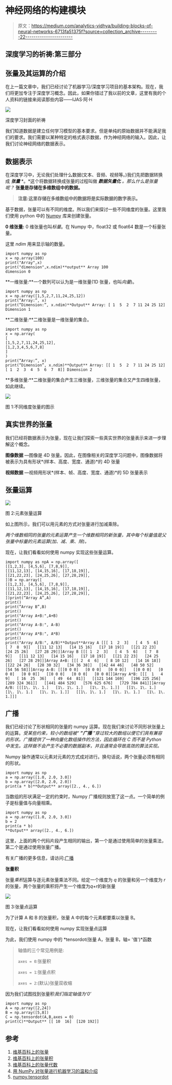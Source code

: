 # 神经网络的构建模块

> 原文：<https://medium.com/analytics-vidhya/building-blocks-of-neural-networks-6713fa51375f?source=collection_archive---------22----------------------->

## 深度学习的祈祷:第三部分

## 张量及其运算的介绍

在上一篇文章中，我们已经讨论了机器学习/深度学习项目的基本架构。现在，我们将更加专注于深度学习概念。因此，如果你错过了我以前的文章，这里有我的个人资料的链接来阅读那些内容——IJAS·阿·H

![](img/19439b531174469ac2d939e59dbd81df.png)

深度学习封面的祈祷

我们知道数据是建立任何学习模型的基本要求。但是单纯的原始数据并不能满足我们的要求。我们需要以某种特定的格式表示数据，作为神经网络的输入。因此，让我们讨论神经网络的数据表示。

## 数据表示

在深度学习中，无论我们处理什么数据(文本、音频、视频等。)我们先把数据转换成 ***张量*** *。*这个将数据转换成张量的过程叫做 ***数据矢量化*** *。那么什么是张量呢？* **张量是存储在多维数组中的数据。**

> **注意:这里存储在多维数组中的数据将是实际数据的数字表示。**

基于数据，张量可以有不同的维度。所以我们来探讨一些不同维度的张量。这里我们使用 python 中的 [Numpy](https://numpy.org/) 库来创建张量。

**0 维张量:** 0 维张量也叫*标量*。在 Numpy 中，float32 或 float64 数是一个标量张量。

这里 *ndim* 用来显示轴的数量。

```
import numpy as np
x = np.array(100)
print("Array",x)
print("dimension",x.ndim)**output** Array 100 
dimension 0
```

**一维张量:**一个数列可以认为是一维张量(1D 张量，也叫*向量*)。

```
import numpy as np
x = np.array([1,5,2,7,11,24,25,12])
print(“Array:”, x)
print(“Dimension:”, x.ndim)**Output** Array: [ 1  5  2  7 11 24 25 12] 
Dimension 1
```

**二维张量:**二维张量是一维张量的集合。

```
import numpy as np
x = np.array(
[
[1,5,2,7,11,24,25,12],
[1,2,3,4,5,6,7,8]
]
)
print(“Array:”, x)
print(“Dimension”, x.ndim)**Output** Array: [[ 1  5  2  7 11 24 25 12]  [ 1  2  3  4  5  6  7  8]] Dimension 2
```

**多维张量:**二维张量的集合产生三维张量，三维张量的集合又产生四维张量，如此继续。

![](img/45d6c191a4cabd220a096ad548f87643.png)

图 1:不同维度张量的图示

## 真实世界的张量

我们已经将数据表示为张量，现在让我们探索一些真实世界的张量表示来进一步理解这个概念。

**图像数据** —图像是 4D 张量。因此，在图像相关的深度学习问题中，图像数据将被表示为具有形状*(样本、高度、宽度、通道)*的 4D 张量

**视频数据** —视频用形状*(样本、帧、高度、宽度、通道)*的 5D 张量表示

## 张量运算

![](img/65db543a4dd12c364511fc636dd65b0d.png)

图 2:元素张量运算

如上图所示，我们可以用元素的方式对张量进行加减乘除。

*两个维数相同的张量的元素运算产生一个维数相同的新张量，其中每个标量值是父张量中标量的元素运算(加、减、乘、除)。*

现在，让我们看看如何使用 numpy 实现这些张量运算。

```
import numpy as npA = np.array([
[[1,2,3], [4,5,6], [7,8,9]],
[[11,12,13], [14,15,16], [17,18,19]],
[[21,22,23], [24,25,26], [27,28,29]],
])B = np.array([
[[1,2,3], [4,5,6], [7,8,9]],
[[11,12,13], [14,15,16], [17,18,19]],
[[21,22,23], [24,25,26], [27,28,29]],
])print(“Array A”,A)
print()
print(“Array B”,B)
print()
print("Array A+B:",A+B)
print()
print("Array A-B:", A-B)
print()
print("Array A*B:", A*B)
print()
print("Array A/B:", A/B)**Output**Array A [[[ 1  2  3]   [ 4  5  6]   [ 7  8  9]]   [[11 12 13]   [14 15 16]   [17 18 19]]   [[21 22 23]   [24 25 26]   [27 28 29]]]Array B [[[ 1  2  3]   [ 4  5  6]   [ 7  8  9]]   [[11 12 13]   [14 15 16]   [17 18 19]]   [[21 22 23]   [24 25 26]   [27 28 29]]]Array A+B: [[[ 2  4  6]   [ 8 10 12]   [14 16 18]]   [[22 24 26]   [28 30 32]   [34 36 38]]   [[42 44 46]   [48 50 52]   [54 56 58]]]Array A-B: [[[0 0 0]   [0 0 0]   [0 0 0]]   [[0 0 0]   [0 0 0]   [0 0 0]]   [[0 0 0]   [0 0 0]   [0 0 0]]]Array A*B: [[[  1   4   9]   [ 16  25  36]   [ 49  64  81]]   [[121 144 169]   [196 225 256]   [289 324 361]]   [[441 484 529]   [576 625 676]   [729 784 841]]]Array A/B: [[[1\. 1\. 1.]   [1\. 1\. 1.]   [1\. 1\. 1.]]   [[1\. 1\. 1.]   [1\. 1\. 1.]   [1\. 1\. 1.]]   [[1\. 1\. 1.]   [1\. 1\. 1.]   [1\. 1\. 1.]]]
```

## 广播

我们已经讨论了形状相同的张量的 numpy 运算。现在我们来讨论不同形状张量上的运算。*受某些约束，较小的数组被“* ***”广播*** *”穿过较大的数组以便它们具有兼容的形状。广播提供了一种向量化数组操作的方法，因此循环在 C 而不是 Python 中发生。这样做不会产生不必要的数据副本，并且通常会导致高效的算法实现。*

Numpy 操作通常以元素对元素的方式成对进行。换句话说，两个张量必须有相同的形状。

```
import numpy as np
a = np.array([1.0, 2.0, 3.0])
b = np.array([2.0, 2.0, 2.0])
print(a * b)**Output** array([2., 4., 6.])
```

当数组的形状满足一定的约束时，Numpy 广播规则放宽了这一点。一个简单的例子是标量值与向量相乘。

```
import numpy as np
a = np.array([1.0, 2.0, 3.0])
b = 2
print(a * b)
**Output** array([2., 4., 6.])
```

这里，上面的两个代码片段产生相同的输出，第一个是通过使用简单的张量乘法，第二个是通过使用张量广播。

有关广播的更多信息，请访问:[广播](https://docs.scipy.org/doc/numpy-1.13.0/user/basics.broadcasting.html#broadcasting)

**张量积**

张量*乘积*运算与逐元素张量乘法不同。给定一个维度为 *q* 的张量和另一个维度为 *r* 的张量，两个张量的乘积将产生一个维度为*q+r*的新张量

![](img/8d5d387d1f3cb5a91cb188058366c71c.png)

图 3:张量点运算

为了计算 A 和 B 的张量积，张量 A 中的每个元素都要乘以张量 B。

现在，让我们看看如何使用 numpy 实现张量点运算

为此，我们使用 numpy 中的 *tensordot(张量 A，张量 B，轴= '值')*函数

> 轴值的三个常见用例是:
> 
> `axes = 0`:张量积
> 
> `axes = 1`:张量点积
> 
> `axes = 2`:(默认)张量双收缩

因为我们试图找到张量积*我们指定轴值为‘0’*

```
import numpy as np
A = np.array([2,24])
B = np.array([5,8])
C = np.tensordot(A,B,axes = 0)
print(C)**Output** [[ 10  16]  [120 192]]
```

## 参考

1.  [维基百科上的张量](https://en.wikipedia.org/wiki/Tensor)
2.  [维基百科上的张量积](https://en.wikipedia.org/wiki/Tensor_product)
3.  [维基百科上的张量代数](https://en.wikipedia.org/wiki/Tensor_algebra)
4.  [用 NumPy 对张量进行机器学习的温和介绍](https://machinelearningmastery.com/introduction-to-tensors-for-machine-learning/)
5.  [numpy.tensordot](https://docs.scipy.org/doc/numpy/reference/generated/numpy.tensordot.html#:~:targetText=Compute%20tensor%20dot%20product%20along,specified%20by%20a_axes%20and%20b_axes%20.)